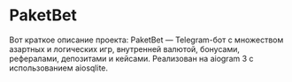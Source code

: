 # PaketBet
Вот краткое описание проекта:  PaketBet — Telegram-бот с множеством азартных и логических игр, внутренней валютой, бонусами, рефералами, депозитами и кейсами. Реализован на aiogram 3 с использованием aiosqlite.
